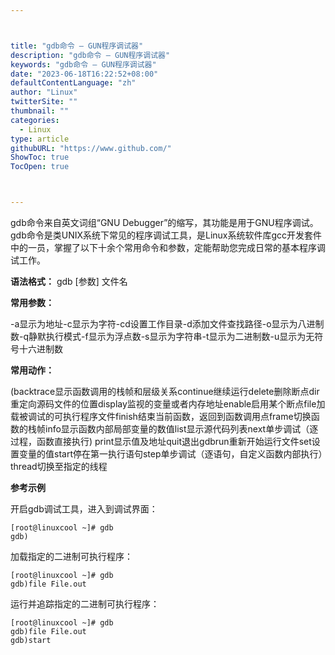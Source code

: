 ```yaml
---



title: "gdb命令 – GUN程序调试器"
description: "gdb命令 – GUN程序调试器"
keywords: "gdb命令 – GUN程序调试器"
date: "2023-06-18T16:22:52+08:00"
defaultContentLanguage: "zh"
author: "Linux"
twitterSite: ""
thumbnail: ""
categories:
  - Linux
type: article
githubURL: "https://www.github.com/"
ShowToc: true
TocOpen: true



---
```


gdb命令来自英文词组“GNU Debugger”的缩写，其功能是用于GNU程序调试。gdb命令是类UNIX系统下常见的程序调试工具，是Linux系统软件库gcc开发套件中的一员，掌握了以下十余个常用命令和参数，定能帮助您完成日常的基本程序调试工作。

**语法格式：** gdb [参数] 文件名

**常用参数：**

-a显示为地址-c显示为字符-cd设置工作目录-d添加文件查找路径-o显示为八进制数-q静默执行模式-f显示为浮点数-s显示为字符串-t显示为二进制数-u显示为无符号十六进制数

**常用动作：**

(backtrace显示函数调用的栈帧和层级关系continue继续运行delete删除断点dir重定向源码文件的位置display监视的变量或者内存地址enable启用某个断点file加载被调试的可执行程序文件finish结束当前函数，返回到函数调用点frame切换函数的栈帧info显示函数内部局部变量的数值list显示源代码列表next单步调试（逐过程，函数直接执行) print显示值及地址quit退出gdbrun重新开始运行文件set设置变量的值start停在第一执行语句step单步调试（逐语句，自定义函数内部执行）thread切换至指定的线程

**参考示例**

开启gdb调试工具，进入到调试界面：

```
[root@linuxcool ~]# gdb
gdb)
```

加载指定的二进制可执行程序：

```
[root@linuxcool ~]# gdb
gdb)file File.out
```

运行并追踪指定的二进制可执行程序：

```
[root@linuxcool ~]# gdb
gdb)file File.out
gdb)start
```